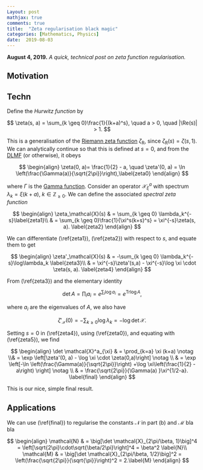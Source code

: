 ```yaml
---
Layout: post
mathjax: true
comments: true
title:  "Zeta regularisation black magic"
categories: [Mathematics, Physics]
date:  2019-08-03
---
```


**August 4, 2019.** *A quick, technical post on zeta function regularisation.*

## Motivation

## Techn

Define the *Hurwitz function* by

$$
\zeta(s, a) = \sum_{k \geq 0}\frac{1}{(k+a)^s}, \quad a > 0, \quad |\Re(s)| > 1.
$$
	
This is a generalisation of the
[Riemann zeta function](https://en.wikipedia.org/wiki/Riemann_zeta_function)
$\zeta_\text{R}$,
since $\zeta_\text{R}(s) = \zeta(s, 1)$.
We can analytically continue so that this is defined at $s = 0$, and from the [DLMF](https://dlmf.nist.gov/25.11) (or otherwise), it obeys

$$
\begin{align}
\zeta(0, a)= \frac{1}{2} - a, \quad \zeta'(0, a) = \ln
\left(\frac{\Gamma(a)}{\sqrt{2\pi}}\right),\label{zeta0}
\end{align}
$$

where $\Gamma$ is the [Gamma function](https://en.wikipedia.org/wiki/Gamma_function).
Consider an operator $\mathcal{X}^a_\xi$
with spectrum $\lambda_k = \xi(k+a)$, $k \in \mathbb{Z}_{\geq 0}$.
We can define the associated *spectral zeta function*

$$
  \begin{align}
    \zeta_\mathcal{X}(s) & = \sum_{k \geq 0} \lambda_k^{-s}\label{zeta1}\\
   & = \sum_{k \geq 0}\frac{1}{\xi^s(k+s)^s} =
      \xi^{-s}\zeta(s, a). \label{zeta2}
  \end{align}
$$
  
We can differentiate (\ref{zeta1}), (\ref{zeta2}) with respect to $s$, and equate them
to get

$$
  \begin{align}
    \zeta'_\mathcal{X}(s) & = -\sum_{k \geq 0}
                            \lambda_k^{-s}\log\lambda_k \label{zeta3}\\ 
   & = \xi^{-s}\zeta'(s,a) - \xi^{-s}\log \xi \cdot \zeta(s,
     a). \label{zeta4}
  \end{align}
$$
  
  From (\ref{zeta3}) and the elementary identity

$$
\det A = \prod_i a_i = e^{\sum_i \log a_i} =  e^{\mathrm{Tr} \log A},
$$

where $a_i$ are the eigenvalues of $A$, we also have

$$
\begin{equation}
    \zeta'_\mathcal{X}(0) = -\sum_{k \geq 0} \log \lambda_k = -\log
    \det \mathcal{X}. \label{zeta5} 
\end{equation}
$$
	
Setting $s = 0$ in (\ref{zeta4}), using (\ref{zeta0}), and equating with (\ref{zeta5}), we find

$$
\begin{align}
    \det \mathcal{X}^a_{\xi} & = \prod_{k=a}  \xi (k+a) \notag \\& = \exp \left[\zeta'(0, a) -
                                     \log \xi
                                \cdot \zeta(0,a)\right] \notag \\
  & = \exp \left[-\ln \left(\frac{\Gamma(a)}{\sqrt{2\pi}}\right) +\log
    \xi\left(\frac{1}{2} - a\right) \right] \notag \\
  & = \frac{\sqrt{2\pi}}{\Gamma(a) }\xi^{1/2-a}. \label{final}
  \end{align}
$$

This is our nice, simple final result.

## Applications

We can use (\ref{final}) to regularise the constants $\mathcal{N}$ in
part (b) and $\mathcal{M}$ bla bla

$$
\begin{align}
    \mathcal{N} & = \big[\det \mathcal{X}_{2\pi/\beta, 1}\big]^4 =
    \left[\sqrt{2\pi}\cdot\sqrt{\beta/2\pi}\right]^4 = \beta^2 \label{N}\\
\mathcal{M} & = \big[\det \mathcal{X}_{2\pi/\beta, 1/2}\big]^2 =
              \left(\frac{\sqrt{2\pi}}{\sqrt{\pi}}\right)^2 = 2.\label{M}
  \end{align}
$$
